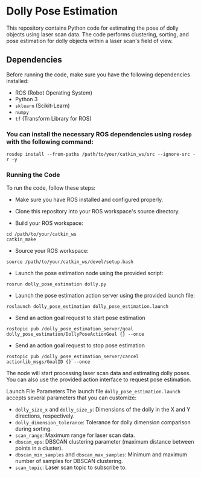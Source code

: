 # Dolly Pose Estimation

This repository contains Python code for estimating the pose of dolly objects using laser scan data. The code performs clustering, sorting, and pose estimation for dolly objects within a laser scan's field of view.

## Dependencies

Before running the code, make sure you have the following dependencies installed:

- ROS (Robot Operating System)
- Python 3
- `sklearn` (Scikit-Learn)
- `numpy`
- `tf` (Transform Library for ROS)

### You can install the necessary ROS dependencies using `rosdep` with the following command:

```
rosdep install --from-paths /path/to/your/catkin_ws/src --ignore-src -r -y
```
### Running the Code
To run the code, follow these steps:

- Make sure you have ROS installed and configured properly.

- Clone this repository into your ROS workspace's source directory.

- Build your ROS workspace:

```
cd /path/to/your/catkin_ws
catkin_make
```
- Source your ROS workspace:
```
source /path/to/your/catkin_ws/devel/setup.bash
```
- Launch the pose estimation node using the provided script:
```
rosrun dolly_pose_estimation dolly.py
```
- Launch the pose estimation action server using the provided launch file:
```
roslaunch dolly_pose_estimation dolly_pose_estimation.launch
```
- Send an action goal request to start pose estimation
```
rostopic pub /dolly_pose_estimation_server/goal dolly_pose_estimation/DollyPoseActionGoal {} --once
```
- Send an action goal request to stop pose estimation
```
rostopic pub /dolly_pose_estimation_server/cancel actionlib_msgs/GoalID {} --once
```
The node will start processing laser scan data and estimating dolly poses. You can also use the provided action interface to request pose estimation.

Launch File Parameters
The launch file `dolly_pose_estimation.launch` accepts several parameters that you can customize:

- `dolly_size_x` and `dolly_size_y`: Dimensions of the dolly in the X and Y directions, respectively.
- `dolly_dimension_tolerance`: Tolerance for dolly dimension comparison during sorting.
- `scan_range`: Maximum range for laser scan data.
- `dbscan_eps`: DBSCAN clustering parameter (maximum distance between points in a cluster).
- `dbscan_min_samples` and `dbscan_max_samples`: Minimum and maximum number of samples for DBSCAN clustering.
- `scan_topic`: Laser scan topic to subscribe to.
